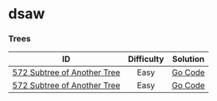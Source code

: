 # dsaw

### Trees
| ID | Difficulty | Solution |
| :-: | :-: | :-:|
| [572 Subtree of Another Tree](https://leetcode.com/problems/subtree-of-another-tree/) | Easy | [Go Code](Trees/BinaryTree/Easy/isSubtree.md) |
| [572 Subtree of Another Tree](https://leetcode.com/problems/subtree-of-another-tree/) | Easy | [Go Code](Trees/BinaryTree/Easy/isSubtree.md) |

